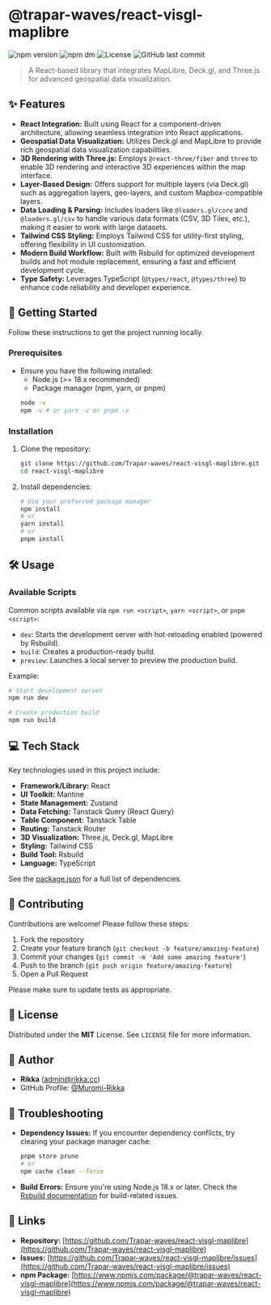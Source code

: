 # @trapar-waves/react-visgl-maplibre

![npm version](https://img.shields.io/npm/v/@trapar-waves/react-visgl-maplibre)
![npm dm](https://img.shields.io/npm/dm/@trapar-waves/react-visgl-maplibre)
![License](https://img.shields.io/badge/license-MIT-green)
![GitHub last commit](https://img.shields.io/github/last-commit/Trapar-waves/react-visgl-maplibre)

> A React-based library that integrates MapLibre, Deck.gl, and Three.js for advanced geospatial data visualization.

## ✨ Features

* **React Integration:** Built using React for a component-driven architecture, allowing seamless integration into React applications.
* **Geospatial Data Visualization:** Utilizes Deck.gl and MapLibre to provide rich geospatial data visualization capabilities.
* **3D Rendering with Three.js:** Employs `@react-three/fiber` and `three` to enable 3D rendering and interactive 3D experiences within the map interface.
* **Layer-Based Design:** Offers support for multiple layers (via Deck.gl) such as aggregation layers, geo-layers, and custom Mapbox-compatible layers.
* **Data Loading & Parsing:** Includes loaders like `@loaders.gl/core` and `@loaders.gl/csv` to handle various data formats (CSV, 3D Tiles, etc.), making it easier to work with large datasets.
* **Tailwind CSS Styling:** Employs Tailwind CSS for utility-first styling, offering flexibility in UI customization.
* **Modern Build Workflow:** Built with Rsbuild for optimized development builds and hot module replacement, ensuring a fast and efficient development cycle.
* **Type Safety:** Leverages TypeScript (`@types/react`, `@types/three`) to enhance code reliability and developer experience.

## 🚀 Getting Started

Follow these instructions to get the project running locally.

### Prerequisites

* Ensure you have the following installed:
    * Node.js (>= 18.x recommended)
    * Package manager (npm, yarn, or pnpm)
    ```bash
    node -v
    npm -v # or yarn -v or pnpm -v
    ```

### Installation

1. Clone the repository:
    ```bash
    git clone https://github.com/Trapar-waves/react-visgl-maplibre.git
    cd react-visgl-maplibre
    ```
2. Install dependencies:
    ```bash
    # Use your preferred package manager
    npm install
    # or
    yarn install
    # or
    pnpm install
    ```

## 🛠️ Usage

### Available Scripts

Common scripts available via `npm run <script>`, `yarn <script>`, or `pnpm <script>`:

* `dev`: Starts the development server with hot-reloading enabled (powered by Rsbuild).
* `build`: Creates a production-ready build.
* `preview`: Launches a local server to preview the production build.

Example:
```bash
# Start development server
npm run dev

# Create production build
npm run build
```

## 💻 Tech Stack

Key technologies used in this project include:

* **Framework/Library:** React
* **UI Toolkit:** Mantine
* **State Management:** Zustand
* **Data Fetching:** Tanstack Query (React Query)
* **Table Component:** Tanstack Table
* **Routing:** Tanstack Router
* **3D Visualization:** Three.js, Deck.gl, MapLibre
* **Styling:** Tailwind CSS
* **Build Tool:** Rsbuild
* **Language:** TypeScript

See the [package.json](package.json) for a full list of dependencies.

## 🤝 Contributing

Contributions are welcome! Please follow these steps:

1. Fork the repository
2. Create your feature branch (`git checkout -b feature/amazing-feature`)
3. Commit your changes (`git commit -m 'Add some amazing feature'`)
4. Push to the branch (`git push origin feature/amazing-feature`)
5. Open a Pull Request

Please make sure to update tests as appropriate.

## 📄 License

Distributed under the **MIT** License. See `LICENSE` file for more information.

## 👤 Author

* **Rikka** ([admin@rikka.cc](mailto:admin@rikka.cc))
* GitHub Profile: [@Muromi-Rikka](https://github.com/Muromi-Rikka)

## 🚧 Troubleshooting

* **Dependency Issues:** If you encounter dependency conflicts, try clearing your package manager cache:
  ```bash
  pnpm store prune
  # or
  npm cache clean --force
  ```

* **Build Errors:** Ensure you're using Node.js 18.x or later. Check the [Rsbuild documentation](https://rsbuild.dev/) for build-related issues.

## 🔗 Links

* **Repository:** [https://github.com/Trapar-waves/react-visgl-maplibre](https://github.com/Trapar-waves/react-visgl-maplibre)
* **Issues:** [https://github.com/Trapar-waves/react-visgl-maplibre/issues](https://github.com/Trapar-waves/react-visgl-maplibre/issues)
* **npm Package:** [https://www.npmjs.com/package/@trapar-waves/react-visgl-maplibre](https://www.npmjs.com/package/@trapar-waves/react-visgl-maplibre)
